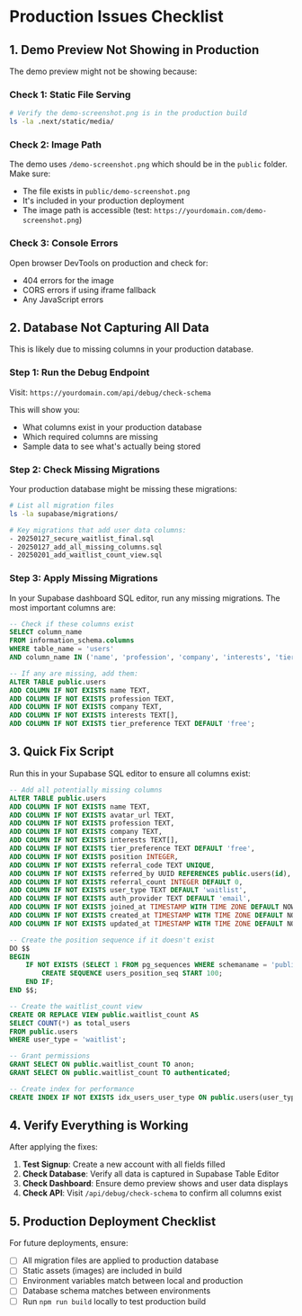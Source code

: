 # Production Issues Checklist

## 1. Demo Preview Not Showing in Production

The demo preview might not be showing because:

### Check 1: Static File Serving
```bash
# Verify the demo-screenshot.png is in the production build
ls -la .next/static/media/
```

### Check 2: Image Path
The demo uses `/demo-screenshot.png` which should be in the `public` folder. Make sure:
- The file exists in `public/demo-screenshot.png`
- It's included in your production deployment
- The image path is accessible (test: `https://yourdomain.com/demo-screenshot.png`)

### Check 3: Console Errors
Open browser DevTools on production and check for:
- 404 errors for the image
- CORS errors if using iframe fallback
- Any JavaScript errors

## 2. Database Not Capturing All Data

This is likely due to missing columns in your production database.

### Step 1: Run the Debug Endpoint
Visit: `https://yourdomain.com/api/debug/check-schema`

This will show you:
- What columns exist in your production database
- Which required columns are missing
- Sample data to see what's actually being stored

### Step 2: Check Missing Migrations
Your production database might be missing these migrations:

```bash
# List all migration files
ls -la supabase/migrations/

# Key migrations that add user data columns:
- 20250127_secure_waitlist_final.sql
- 20250127_add_all_missing_columns.sql
- 20250201_add_waitlist_count_view.sql
```

### Step 3: Apply Missing Migrations
In your Supabase dashboard SQL editor, run any missing migrations. The most important columns are:

```sql
-- Check if these columns exist
SELECT column_name 
FROM information_schema.columns 
WHERE table_name = 'users' 
AND column_name IN ('name', 'profession', 'company', 'interests', 'tier_preference');

-- If any are missing, add them:
ALTER TABLE public.users 
ADD COLUMN IF NOT EXISTS name TEXT,
ADD COLUMN IF NOT EXISTS profession TEXT,
ADD COLUMN IF NOT EXISTS company TEXT,
ADD COLUMN IF NOT EXISTS interests TEXT[],
ADD COLUMN IF NOT EXISTS tier_preference TEXT DEFAULT 'free';
```

## 3. Quick Fix Script

Run this in your Supabase SQL editor to ensure all columns exist:

```sql
-- Add all potentially missing columns
ALTER TABLE public.users 
ADD COLUMN IF NOT EXISTS name TEXT,
ADD COLUMN IF NOT EXISTS avatar_url TEXT,
ADD COLUMN IF NOT EXISTS profession TEXT,
ADD COLUMN IF NOT EXISTS company TEXT,
ADD COLUMN IF NOT EXISTS interests TEXT[],
ADD COLUMN IF NOT EXISTS tier_preference TEXT DEFAULT 'free',
ADD COLUMN IF NOT EXISTS position INTEGER,
ADD COLUMN IF NOT EXISTS referral_code TEXT UNIQUE,
ADD COLUMN IF NOT EXISTS referred_by UUID REFERENCES public.users(id),
ADD COLUMN IF NOT EXISTS referral_count INTEGER DEFAULT 0,
ADD COLUMN IF NOT EXISTS user_type TEXT DEFAULT 'waitlist',
ADD COLUMN IF NOT EXISTS auth_provider TEXT DEFAULT 'email',
ADD COLUMN IF NOT EXISTS joined_at TIMESTAMP WITH TIME ZONE DEFAULT NOW(),
ADD COLUMN IF NOT EXISTS created_at TIMESTAMP WITH TIME ZONE DEFAULT NOW(),
ADD COLUMN IF NOT EXISTS updated_at TIMESTAMP WITH TIME ZONE DEFAULT NOW();

-- Create the position sequence if it doesn't exist
DO $$ 
BEGIN
    IF NOT EXISTS (SELECT 1 FROM pg_sequences WHERE schemaname = 'public' AND sequencename = 'users_position_seq') THEN
        CREATE SEQUENCE users_position_seq START 100;
    END IF;
END $$;

-- Create the waitlist_count view
CREATE OR REPLACE VIEW public.waitlist_count AS
SELECT COUNT(*) as total_users
FROM public.users
WHERE user_type = 'waitlist';

-- Grant permissions
GRANT SELECT ON public.waitlist_count TO anon;
GRANT SELECT ON public.waitlist_count TO authenticated;

-- Create index for performance
CREATE INDEX IF NOT EXISTS idx_users_user_type ON public.users(user_type);
```

## 4. Verify Everything is Working

After applying the fixes:

1. **Test Signup**: Create a new account with all fields filled
2. **Check Database**: Verify all data is captured in Supabase Table Editor
3. **Check Dashboard**: Ensure demo preview shows and user data displays
4. **Check API**: Visit `/api/debug/check-schema` to confirm all columns exist

## 5. Production Deployment Checklist

For future deployments, ensure:
- [ ] All migration files are applied to production database
- [ ] Static assets (images) are included in build
- [ ] Environment variables match between local and production
- [ ] Database schema matches between environments
- [ ] Run `npm run build` locally to test production build